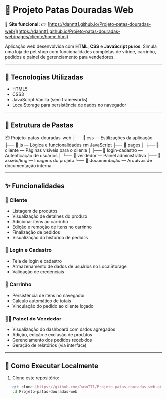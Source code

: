 # 🐾 Projeto Patas Douradas Web

🎯 **Site funcional:**
👉 [https://danntt1.github.io/Projeto-patas-douradas-web/](https://danntt1.github.io/Projeto-patas-douradas-web/pages/cliente/home.html)

Aplicação web desenvolvida com **HTML**, **CSS** e **JavaScript puros**.
Simula uma loja de pet shop com funcionalidades completas de vitrine, carrinho, pedidos e painel de gerenciamento para vendedores.

---

## 🚀 Tecnologias Utilizadas

- HTML5
- CSS3
- JavaScript Vanilla (sem frameworks)
- LocalStorage para persistência de dados no navegador

---

## 📁 Estrutura de Pastas

📦 Projeto-patas-douradas-web
├── 📁 css — Estilizações da aplicação
├── 📁 js — Lógica e funcionalidades em JavaScript
├── 📁 pages
│   ├── 📁 cliente — Páginas visíveis para o cliente
│   ├── 📁 login-cadastro — Autenticação de usuários
│   └── 📁 vendedor — Painel administrativo
├── 📁 assets/img — Imagens do projeto
└── 📁 documentação — Arquivos de documentação interna

---

## ✨ Funcionalidades

### 👤 Cliente
- Listagem de produtos
- Visualização de detalhes do produto
- Adicionar itens ao carrinho
- Edição e remoção de itens no carrinho
- Finalização de pedidos
- Visualização do histórico de pedidos

### 🔐 Login e Cadastro
- Tela de login e cadastro
- Armazenamento de dados de usuários no LocalStorage
- Validação de credenciais

### 🛒 Carrinho
- Persistência de itens no navegador
- Cálculo automático de totais
- Vinculação do pedido ao cliente logado

### 🧑‍💼 Painel do Vendedor
- Visualização do dashboard com dados agregados
- Adição, edição e exclusão de produtos
- Gerenciamento dos pedidos recebidos
- Geração de relatórios (via interface)

---

## 🧪 Como Executar Localmente

1. Clone este repositório:
   ```bash
   git clone [https://github.com/DannTT1/Projeto-patas-douradas-web.git](https://github.com/DannTT1/Projeto-patas-douradas-web.git)
   cd Projeto-patas-douradas-web
